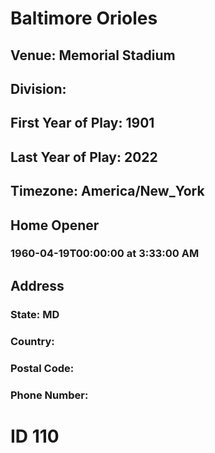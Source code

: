 # Baltimore Orioles
## Venue: Memorial Stadium
## Division: 
## First Year of Play: 1901
## Last Year of Play: 2022
## Timezone: America/New_York
## Home Opener
### 1960-04-19T00:00:00 at 3:33:00 AM
## Address
### 
### State: MD
### Country: 
### Postal Code: 
### Phone Number: 
# ID 110